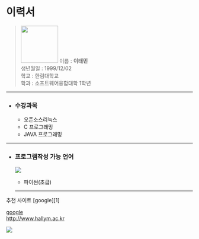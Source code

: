 이력서
========
><img width="100" src="https://user-images.githubusercontent.com/45085490/48926407-217b2080-ef11-11e8-9657-594d6942ea5a.jpg">    이름 : **이태민**  
>  생년월일 : 1999/12/02    
> 학교 : 한림대학교  
> 학과 : 소프트웨어융합대학 1학년  

-----------------------------------

- ### 수강과목
  - 오픈소스리눅스  
  - C 프로그래밍
  - JAVA 프로그래밍

-----------------------------------

- ### 프로그램작성 가능 언어  
  ![](https://user-images.githubusercontent.com/45085490/48926969-c7308e80-ef15-11e8-9ace-229d5fa8d645.png)
  - 파이썬(초급)  
  
  -----------------------------------

추천 사이트
[google][1]

[google](http://www.google.com)  
<http://www.hallym.ac.kr>


![](https://user-images.githubusercontent.com/45085490/48926407-217b2080-ef11-11e8-9657-594d6942ea5a.jpg)
